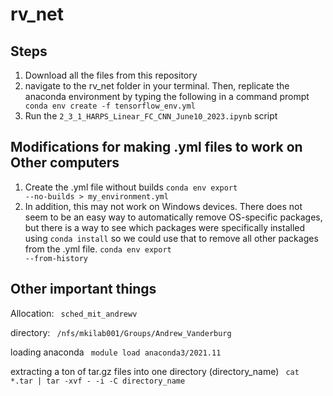 # rv_net


## Steps
1. Download all the files from this repository
2. navigate to the rv_net folder in your terminal. Then, replicate the anaconda environment by typing the following in a command prompt
<code> conda env create -f tensorflow_env.yml </code>
3. Run the <code>2_3_1_HARPS_Linear_FC_CNN_June10_2023.ipynb</code>  script


## Modifications for making .yml files to work on Other computers
1. Create the .yml file without builds
   <code>conda env export --no-builds > my_environment.yml</code>
2. In addition, this may not work on Windows devices. There does not seem to be an easy way to automatically remove OS-specific packages, but there is a way to see which packages were specifically installed using <code>conda install</code> so we could use that to remove all other packages from the .yml file.
   <code>conda env export --from-history</code>


## Other important things
Allocation: <code> sched_mit_andrewv </code>

directory: <code> /nfs/mkilab001/Groups/Andrew_Vanderburg </code>

loading anaconda <code> module load anaconda3/2021.11 </code>

extracting a ton of tar.gz files into one directory (directory_name) <code> cat *.tar | tar -xvf - -i -C directory_name </code>


